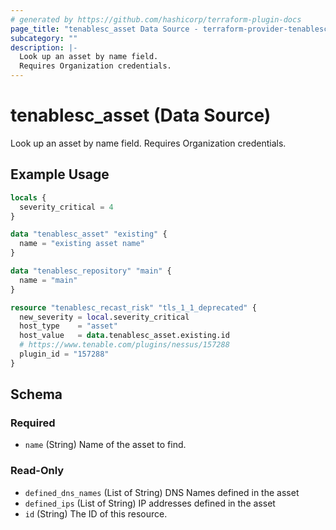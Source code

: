 ```yaml
---
# generated by https://github.com/hashicorp/terraform-plugin-docs
page_title: "tenablesc_asset Data Source - terraform-provider-tenablesc"
subcategory: ""
description: |-
  Look up an asset by name field.
  Requires Organization credentials.
---
```


# tenablesc_asset (Data Source)

Look up an asset by name field.
Requires Organization credentials.

## Example Usage

```terraform
locals {
  severity_critical = 4
}

data "tenablesc_asset" "existing" {
  name = "existing asset name"
}

data "tenablesc_repository" "main" {
  name = "main"
}

resource "tenablesc_recast_risk" "tls_1_1_deprecated" {
  new_severity = local.severity_critical
  host_type    = "asset"
  host_value   = data.tenablesc_asset.existing.id
  # https://www.tenable.com/plugins/nessus/157288
  plugin_id = "157288"
}
```

<!-- schema generated by tfplugindocs -->
## Schema

### Required

- `name` (String) Name of the asset to find.

### Read-Only

- `defined_dns_names` (List of String) DNS Names defined in the asset
- `defined_ips` (List of String) IP addresses defined in the asset
- `id` (String) The ID of this resource.


